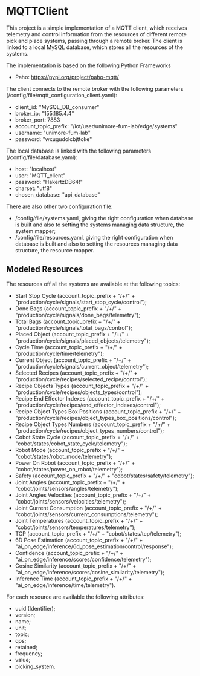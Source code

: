 # MQTTClient

This project is a simple implementation of a MQTT client, which receives telemetry and control 
information from the resources of different remote pick and place systems, passing through a 
remote broker. The client is linked to a local MySQL database, which stores all the resources 
of the systems.

The implementation is based on the following Python Frameworks
- Paho: https://pypi.org/project/paho-mqtt/

The client connects to the remote broker with the following parameters (/config/file/mqtt_configuration_client.yaml):
- client_id: "MySQL_DB_consumer"
- broker_ip: "155.185.4.4"
- broker_port: 7883
- account_topic_prefix: "/iot/user/unimore-fum-lab/edge/systems"
- username: "unimore-fum-lab"
- password: "wxugudolcbjttoke"

The local database is linked with the following parameters (/config/file/database.yaml):
- host: "localhost"
- user: "MQTT_client"
- password: "HakertzDB64!"
- charset: "utf8"
- chosen_database: "api_database"

There are also other two configuration file:
- /config/file/systems.yaml, giving the right configuration when database is built and also to setting the systems managing data structure, the system mapper;
- /config/file/resources.yaml, giving the right configuration when database is built and also to setting the resources managing data structure, the resource mapper.

## Modeled Resources

The resources off all the systems are available at the following topics:
- Start Stop Cycle (account_topic_prefix + "/+/" + "production/cycle/signals/start_stop_cycle/control");
- Done Bags (account_topic_prefix + "/+/" + "production/cycle/signals/done_bags/telemetry");
- Total Bags (account_topic_prefix + "/+/" + "production/cycle/signals/total_bags/control");
- Placed Object (account_topic_prefix + "/+/" + "production/cycle/signals/placed_objects/telemetry");
- Cycle Time (account_topic_prefix + "/+/" + "production/cycle/time/telemetry");
- Current Object (account_topic_prefix + "/+/" + "production/cycle/signals/current_object/telemetry");
- Selected Recipes (account_topic_prefix + "/+/" + "production/cycle/recipes/selected_recipe/control");
- Recipe Objects Types (account_topic_prefix + "/+/" + "production/cycle/recipes/objects_types/control");
- Recipe End Effector Indexes (account_topic_prefix + "/+/" + "production/cycle/recipes/end_effector_indexes/control");
- Recipe Object Types Box Positions (account_topic_prefix + "/+/" + "production/cycle/recipes/object_types_box_positions/control");
- Recipe Object Types Numbers (account_topic_prefix + "/+/" + "production/cycle/recipes/object_types_numbers/control");
- Cobot State Cycle (account_topic_prefix + "/+/" + "cobot/states/cobot_state_cycle/telemetry");
- Robot Mode (account_topic_prefix + "/+/" + "cobot/states/robot_mode/telemetry");
- Power On Robot (account_topic_prefix + "/+/" + "cobot/states/power_on_robot/telemetry");
- Safety (account_topic_prefix + "/+/" + "cobot/states/safety/telemetry");
- Joint Angles (account_topic_prefix + "/+/" + "cobot/joints/sensors/angles/telemetry");
- Joint Angles Velocities (account_topic_prefix + "/+/" + "cobot/joints/sensors/velocities/telemetry");
- Joint Current Consumption (account_topic_prefix + "/+/" + "cobot/joints/sensors/current_consumptions/telemetry");
- Joint Temperatures (account_topic_prefix + "/+/" + "cobot/joints/sensors/temperatures/telemetry");
- TCP (account_topic_prefix + "/+/" + "cobot/states/tcp/telemetry");
- 6D Pose Estimation (account_topic_prefix + "/+/" +  "ai_on_edge/inference/6d_pose_estimation/control/response");
- Confidence (account_topic_prefix + "/+/" + "ai_on_edge/inference/scores/confidence/telemetry");
- Cosine Similarity (account_topic_prefix + "/+/" + "ai_on_edge/inference/scores/cosine_similarity/telemetry");
- Inference Time (account_topic_prefix + "/+/" + "ai_on_edge/inference/time/telemetry").

For each resource are available the following attributes:
- uuid (Identifier);
- version;
- name;
- unit;
- topic;
- qos;
- retained;
- frequency;
- value;
- picking_system.